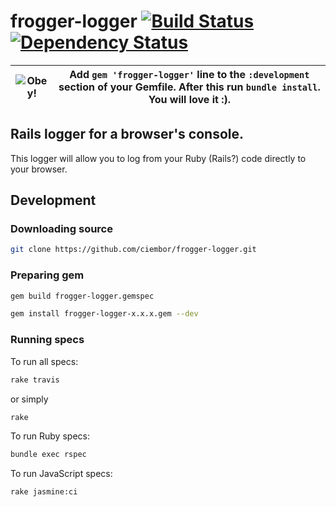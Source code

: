 frogger-logger  [![Build Status](https://travis-ci.org/ciembor/frogger-logger.svg?branch=master)](https://travis-ci.org/ciembor/frogger-logger) [![Dependency Status](https://gemnasium.com/ciembor/frogger-logger.svg)](https://gemnasium.com/ciembor/frogger-logger)
=======
|![Obey!](http://oi59.tinypic.com/33lcao2.jpg)|Add `gem 'frogger-logger'` line to the `:development` section of your Gemfile. After this run `bundle install`. You will love it :).|
|:---:|:---:|
## Rails logger for a browser's console.
This logger will allow you to log from your Ruby (Rails?) code directly to your browser.
## Development
### Downloading source
```bash
git clone https://github.com/ciembor/frogger-logger.git
```
### Preparing gem
```bash
gem build frogger-logger.gemspec
```
```bash
gem install frogger-logger-x.x.x.gem --dev
```
### Running specs
To run all specs:
```bash
rake travis
```
or simply
```bash
rake
```
To run Ruby specs:
```bash
bundle exec rspec
```
To run JavaScript specs:
```bash
rake jasmine:ci
```
